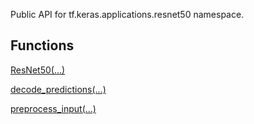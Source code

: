 
Public API for tf.keras.applications.resnet50 namespace.
## Functions
[ResNet50(...)](https://www.tensorflow.org/api_docs/python/tf/keras/applications/ResNet50)

[decode_predictions(...)](https://www.tensorflow.org/api_docs/python/tf/keras/applications/resnet/decode_predictions)

[preprocess_input(...)](https://www.tensorflow.org/api_docs/python/tf/keras/applications/resnet/preprocess_input)

